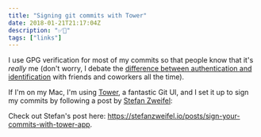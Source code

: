 ```yaml
---
title: "Signing git commits with Tower"
date: 2018-01-21T21:17:04Z
description: "✅🔐"
tags: ["links"]
---
```


I use GPG verification for most of my commits so that people know that it's _really_ me (don't worry, I debate the [difference between authentication and identification](https://security.stackexchange.com/questions/10933/difference-between-authentication-and-identification-crypto-and-security-perspe) with friends and coworkers all the time).

If I'm on my Mac, I'm using [Tower](https://www.git-tower.com/), a fantastic Git UI, and I set it up to sign my commits by following a post by [Stefan Zweifel](https://stefanzweifel.io/):

Check out Stefan's post here: https://stefanzweifel.io/posts/sign-your-commits-with-tower-app.
